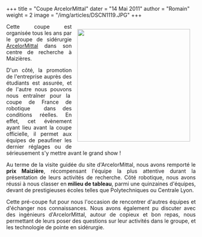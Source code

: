 +++
title = "Coupe ArcelorMittal"
dater = "14 Mai 2011"
author = "Romain"
weight = 2
image = "/img/articles/DSCN1119.JPG"
+++

<p align="justify">
	<a href="/img/articles/DSCN1119.JPG"><img src="/img/articles/DSCN1119.JPG" style="float:right;margin:15px" width="300"/></a>Cette coupe est organis&eacute;e tous les ans par le groupe de sid&eacute;rurgie <a href="http://www.arcelormittal.com/">ArcelorMittal</a> dans son centre de recherche &agrave; Maizi&egrave;res.</p>
<p align="justify">
	D&#39;un c&ocirc;t&eacute;, la promotion de l&#39;entreprise aupr&egrave;s des &eacute;tudiants est assur&eacute;e, et de l&#39;autre nous pouvons nous entra&icirc;ner pour la&nbsp; coupe de France de robotique &nbsp;dans des conditions r&eacute;elles. En effet, cet &eacute;v&egrave;nement ayant lieu avant la coupe officielle, il permet aux &eacute;quipes de peaufiner les dernier r&eacute;glages ou de s&eacute;rieusement s&#39;y mettre avant le grand show !</p>
<!--BREAK-->
<p align="justify">
	Au terme de la&nbsp;visite guid&eacute;e du site d&#39;ArcelorMittal, nous avons remport&eacute; le<strong> prix Maizi&egrave;re</strong>, r&eacute;compensant l&#39;&eacute;quipe la plus attentive durant la pr&eacute;sentation de leurs activit&eacute;s de recherche.&nbsp;C&ocirc;t&eacute; robotique, nous avons r&eacute;ussi &agrave; nous classer en<strong> milieu de tableau</strong>, parmi une quinzaines d&#39;&eacute;quipes, devant de prestigieuses &eacute;coles telles que Polytechniques ou Centrale Lyon.</p>
<p align="justify">
	Cette pr&eacute;-coupe fut pour nous l&#39;occasion de rencontrer d&#39;autres &eacute;quipes et d&#39;&eacute;changer nos connaissances. Nous avons &eacute;galement pu discuter avec des ing&eacute;nieurs d&#39;ArcelorMittal, autour de copieux et bon repas, nous permettant de leurs poser des questions sur leur activit&eacute;s dans le groupe, et les technologie de pointe en sid&eacute;rurgie.</p>
